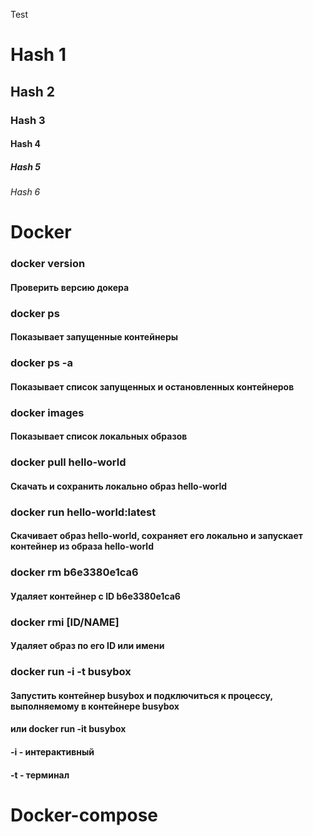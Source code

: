 Test
# Hash 1
## Hash 2
### Hash 3 
#### Hash 4
##### Hash 5
###### Hash 6

# Docker
### docker version
#### Проверить версию докера
### docker ps
#### Показывает запущенные контейнеры
### docker ps -a
#### Показывает список запущенных и остановленных контейнеров
### docker images
#### Показывает список локальных образов
### docker pull hello-world
#### Скачать и сохранить локально образ hello-world
### docker run hello-world:latest
#### Скачивает образ hello-world, сохраняет его локально и запускает контейнер из образа hello-world
### docker rm b6e3380e1ca6
#### Удаляет контейнер с ID b6e3380e1ca6
### docker rmi [ID/NAME]
#### Удаляет образ по его ID или имени

### docker run -i -t busybox
#### Запустить контейнер busybox и подключиться к процессу, выполняемому в контейнере busybox 
#### или docker run -it busybox
#### -i - интерактивный
####	-t - терминал


# Docker-compose
